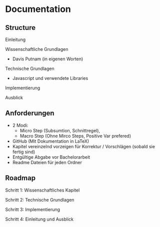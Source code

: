 # Documentation

## Structure

Einleitung

Wissenschaftliche Grundlagen

- Davis Putnam (in eigenen Worten)

Technische Grundlagen

- Javascript und verwendete Libraries

Implementierung

Ausblick

## Anforderungen

- 2 Modi:
  - Micro Step (Subsumtion, Schnittregel),
  - Macro Step (Ohne Mirco Steps, Positive Var prefered)
- GitHub (Mit Dokumentation in LaTeX)
- Kapitel vereinzelnd vorzeigen für Korrektur / Vorschlägen (sobald sie fertig sind)
- Entgültige Abgabe vor Bachelorarbeit
- Readme Dateien für jeden Ordner

## Roadmap

Schritt 1: Wissenschaftliches Kapitel

Schritt 2: Technische Grundlagen

Schritt 3: Implementierung

Schritt 4: Einleitung und Ausblick